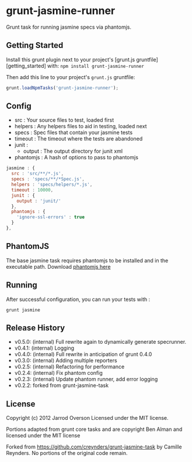 # grunt-jasmine-runner

Grunt task for running jasmine specs via phantomjs.

## Getting Started

Install this grunt plugin next to your project's [grunt.js gruntfile][getting_started] with: `npm install grunt-jasmine-runner`

Then add this line to your project's `grunt.js` gruntfile:

```javascript
grunt.loadNpmTasks('grunt-jasmine-runner');
```

## Config

- src : Your source files to test, loaded first
- helpers : Any helpers files to aid in testing, loaded next
- specs : Spec files that contain your jasmine tests
- timeout : The timeout where the tests are abandoned
- junit :
  - output : The output directory for junit xml
- phantomjs : A hash of options to pass to phantomjs

```javascript
jasmine : {
  src : 'src/**/*.js',
  specs : 'specs/**/*Spec.js',
  helpers : 'specs/helpers/*.js',
  timeout : 10000,
  junit : {
    output : 'junit/'
  },
  phantomjs : {
    'ignore-ssl-errors' : true
  }
},
```

## PhantomJS

The base jasmine task requires phantomjs to be installed and in the executable path. Download [phantomjs here](http://phantomjs.org/)

## Running

After successful configuration, you can run your tests with :

```grunt jasmine```

## Release History

* v0.5.0: (internal) Full rewrite again to dynamically generate specrunner.
* v0.4.1: (internal) Logging
* v0.4.0: (internal) Full rewrite in anticipation of grunt 0.4.0
* v0.3.0: (internal) Adding multiple reporters
* v0.2.5: (internal) Refactoring for performance
* v0.2.4: (internal) Fix phantom config
* v0.2.3: (internal) Update phantom runner, add error logging
* v0.2.2: forked from grunt-jasmine-task

## License
Copyright (c) 2012 Jarrod Overson
Licensed under the MIT license.

Portions adapted from grunt core tasks and are copyright Ben Alman and licensed under the MIT license

Forked from https://github.com/creynders/grunt-jasmine-task by Camille Reynders. No portions of the original code remain.
